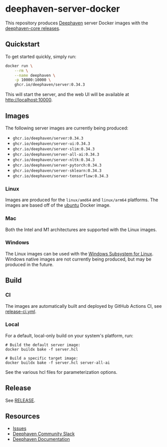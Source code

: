 # deephaven-server-docker

This repository produces [Deephaven](https://deephaven.io/) server Docker images with the [deephaven-core releases](https://github.com/deephaven/deephaven-core/releases).

## Quickstart

To get started quickly, simply run:

```bash
docker run \
    --rm \
    --name deephaven \
    -p 10000:10000 \
    ghcr.io/deephaven/server:0.34.3
```

This will start the server, and the web UI will be available at [http://localhost:10000](http://localhost:10000).

## Images

The following server images are currently being produced:

* `ghcr.io/deephaven/server:0.34.3`
* `ghcr.io/deephaven/server-ui:0.34.3`
* `ghcr.io/deephaven/server-slim:0.34.3`
* `ghcr.io/deephaven/server-all-ai:0.34.3`
* `ghcr.io/deephaven/server-nltk:0.34.3`
* `ghcr.io/deephaven/server-pytorch:0.34.3`
* `ghcr.io/deephaven/server-sklearn:0.34.3`
* `ghcr.io/deephaven/server-tensorflow:0.34.3`

### Linux

Images are produced for the `linux/amd64` and `linux/arm64` platforms. The images are based off of the [ubuntu](https://hub.docker.com/_/ubuntu) Docker image.

### Mac

Both the Intel and M1 architectures are supported with the Linux images.

### Windows

The Linux images can be used with the [Windows Subsystem for Linux](https://docs.microsoft.com/en-us/windows/wsl/). Windows native images are not currently being produced, but may be produced in the future.

## Build

### CI

The images are automatically built and deployed by GitHub Actions CI, see [release-ci.yml](.github/workflows/release-ci.yml).

### Local

For a default, local-only build on your system's platform, run:

```
# Build the default server image:
docker buildx bake -f server.hcl

# Build a specific target image:
docker buildx bake -f server.hcl server-all-ai
```

See the various hcl files for parameterization options.

## Release

See [RELEASE](RELEASE.md).

## Resources

* [Issues](https://github.com/deephaven/deephaven-server-docker/issues)
* [Deephaven Community Slack](https://deephaven.io/slack)
* [Deephaven Documentation](https://deephaven.io/core/docs/)
